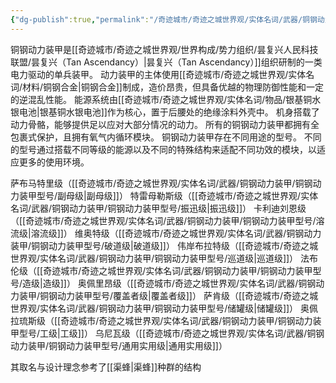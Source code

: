 ```yaml
---
{"dg-publish":true,"permalink":"/奇迹城市/奇迹之城世界观/实体名词/武器/铜钢动力装甲/铜钢动力装甲/","dgPassFrontmatter":true}
---
```


铜钢动力装甲是[[奇迹城市/奇迹之城世界观/世界构成/势力组织/昙复兴人民科技联盟/昙复兴（Tan Ascendancy）\|昙复兴（Tan Ascendancy）]]组织研制的一类电力驱动的单兵装甲。
动力装甲的主体使用[[奇迹城市/奇迹之城世界观/实体名词/材料/铜钢合金\|铜钢合金]]制成，造价昂贵，但具备优越的物理防御性能和一定的逆混乱性能。
能源系统由[[奇迹城市/奇迹之城世界观/实体名词/物品/银基铜水银电池\|银基铜水银电池]]作为核心，置于后腰处的绝缘涂料外壳中。
机身搭载了动力骨骼，能够提供足以应对大部分情况的动力。
所有的铜钢动力装甲都拥有全包裹式保护，且拥有氧气内循环模块。
铜钢动力装甲存在不同用途的型号。
不同的型号通过搭载不同等级的能源以及不同的特殊结构来适配不同功效的模块，以适应更多的使用环境。

萨布马特里级（[[奇迹城市/奇迹之城世界观/实体名词/武器/铜钢动力装甲/铜钢动力装甲型号/副母级\|副母级]]）
特雷母勒斯级（[[奇迹城市/奇迹之城世界观/实体名词/武器/铜钢动力装甲/铜钢动力装甲型号/振迅级\|振迅级]]）
卡利迪刘恩级（[[奇迹城市/奇迹之城世界观/实体名词/武器/铜钢动力装甲/铜钢动力装甲型号/溶流级\|溶流级]]）
维奥特级（[[奇迹城市/奇迹之城世界观/实体名词/武器/铜钢动力装甲/铜钢动力装甲型号/破道级\|破道级]]）
伟岸布拉特级（[[奇迹城市/奇迹之城世界观/实体名词/武器/铜钢动力装甲/铜钢动力装甲型号/巡道级\|巡道级]]）
法布伦级（[[奇迹城市/奇迹之城世界观/实体名词/武器/铜钢动力装甲/铜钢动力装甲型号/造级\|造级]]）
奥佩里昂级（[[奇迹城市/奇迹之城世界观/实体名词/武器/铜钢动力装甲/铜钢动力装甲型号/覆盖者级\|覆盖者级]]）
萨肯级（[[奇迹城市/奇迹之城世界观/实体名词/武器/铜钢动力装甲/铜钢动力装甲型号/储罐级\|储罐级]]）
奥佩拉琉斯级（[[奇迹城市/奇迹之城世界观/实体名词/武器/铜钢动力装甲/铜钢动力装甲型号/工级\|工级]]）
乌尼瓦级（[[奇迹城市/奇迹之城世界观/实体名词/武器/铜钢动力装甲/铜钢动力装甲型号/通用实用级\|通用实用级]]）

其取名与设计理念参考了[[渠蜂\|渠蜂]]种群的结构
